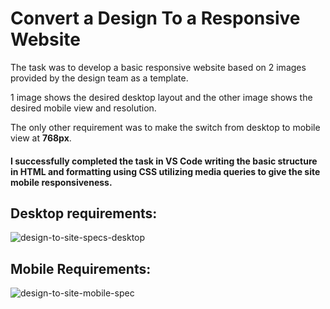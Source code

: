 # Convert a Design To a Responsive Website 

The task was to develop a basic responsive website based on 2 images provided by the design team as a template. 

1 image shows the desired desktop layout and the other image shows the desired mobile view and resolution.

The only other requirement was to make the switch from desktop to mobile view at **768px**.

#### I successfully completed the task in VS Code writing the basic structure in HTML and formatting using CSS utilizing media queries to give the site mobile responsiveness.

## Desktop requirements:

![design-to-site-specs-desktop](https://user-images.githubusercontent.com/23220306/60606879-24cd6900-9d8a-11e9-8f57-0c080bb82cdd.png)



## Mobile Requirements:

![design-to-site-mobile-spec](https://user-images.githubusercontent.com/23220306/60607074-8ee60e00-9d8a-11e9-856e-5ff7d9af1c4b.png)

